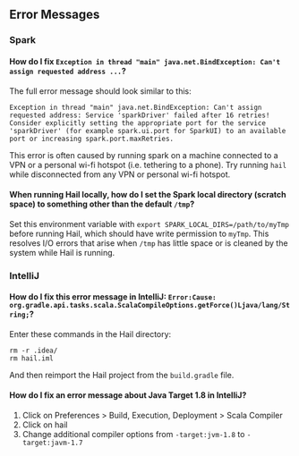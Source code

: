 ## <a class="jumptarget" name="errormessages"></a> Error Messages

### Spark

#### How do I fix `Exception in thread "main" java.net.BindException: Can't assign requested address ...`?

The full error message should look similar to this:

```
Exception in thread "main" java.net.BindException: Can't assign requested address: Service 'sparkDriver' failed after 16 retries! Consider explicitly setting the appropriate port for the service 'sparkDriver' (for example spark.ui.port for SparkUI) to an available port or increasing spark.port.maxRetries.
```

This error is often caused by running spark on a machine connected to a VPN or a personal wi-fi hotspot (i.e. tethering to a phone). Try running `hail` while disconnected from any VPN or personal wi-fi hotspot.

#### When running Hail locally, how do I set the Spark local directory (scratch space) to something other than the default `/tmp`?

Set this environment variable with `export SPARK_LOCAL_DIRS=/path/to/myTmp` before running Hail, which should have write permission to `myTmp`. This resolves I/O errors that arise when `/tmp` has little space or is cleaned by the system while Hail is running.

### IntelliJ

#### How do I fix this error message in IntelliJ: `Error:Cause: org.gradle.api.tasks.scala.ScalaCompileOptions.getForce()Ljava/lang/String;`?

Enter these commands in the Hail directory:

```
rm -r .idea/
rm hail.iml
```

And then reimport the Hail project from the `build.gradle` file.

#### How do I fix an error message about Java Target 1.8 in IntelliJ?

1. Click on Preferences > Build, Execution, Deployment > Scala Compiler
2. Click on hail
3. Change additional compiler options from `-target:jvm-1.8` to `-target:javm-1.7`
